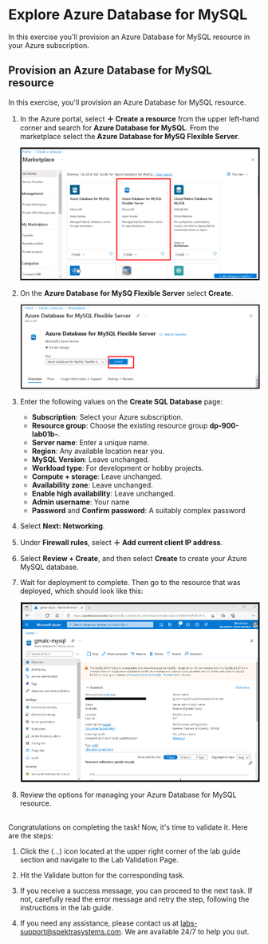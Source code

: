 # Explore Azure Database for MySQL

In this exercise you'll provision an Azure Database for MySQL resource in your Azure subscription.

## Provision an Azure Database for MySQL resource

In this exercise, you'll provision an Azure Database for MySQL resource.

1. In the Azure portal, select **&#65291; Create a resource** from the upper left-hand corner and search for **Azure Database for MySQL**. From the marketplace select the **Azure Database for MySQ Flexible Server**.
 
    ![Screenshot of Azure Database for MySQL deployment options](images/mysql01.png)

1. On the **Azure Database for MySQ Flexible Server** select **Create**.
    

    ![Screenshot of Azure Database for MySQL deployment options](images/mysql-options.png)

1. Enter the following values on the **Create SQL Database** page:
    - **Subscription**: Select your Azure subscription.
    - **Resource group**: Choose the existing resource group **dp-900-lab01b-<inject key="DeploymentID" enableCopy="false"/>**.
    - **Server name**: Enter a unique name.
    - **Region**: Any available location near you.
    - **MySQL Version**: Leave unchanged.
    - **Workload type**: For development or hobby projects.
    - **Compute + storage**: Leave unchanged.
    - **Availability zone**: Leave unchanged.
    - **Enable high availability**: Leave unchanged.
    - **Admin username**: Your name
    - **Password** and **Confirm password**: A suitably complex password

1. Select **Next: Networking**.

1. Under **Firewall rules**, select **&#65291; Add current client IP address**.

1. Select **Review + Create**, and then select **Create** to create your Azure MySQL database.

1. Wait for deployment to complete. Then go to the resource that was deployed, which should look like this:

    ![Screenshot of the Azure portal showing the Azure Database for MySQL page.](images/mysql-portal.png)

1. Review the options for managing your Azure Database for MySQL resource.

<br>
Congratulations on completing the task! Now, it's time to validate it. Here are the steps:

 1. Click the (...) icon located at the upper right corner of the lab guide section and navigate to the Lab Validation Page.
 
 2. Hit the Validate button for the corresponding task.
 
 3. If you receive a success message, you can proceed to the next task. If not, carefully read the error message and retry the step, following the instructions in the lab guide.
 
 4. If you need any assistance, please contact us at labs-support@spektrasystems.com. We are available 24/7 to help you out.
